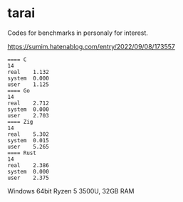 # tarai

Codes for benchmarks in personaly for interest.

https://sumim.hatenablog.com/entry/2022/09/08/173557

```
==== C
14
real    1.132
system  0.000
user    1.125
==== Go
14
real    2.712
system  0.000
user    2.703
==== Zig
14
real    5.302
system  0.015
user    5.265
==== Rust
14
real    2.386
system  0.000
user    2.375
```
Windows 64bit Ryzen 5 3500U, 32GB RAM
